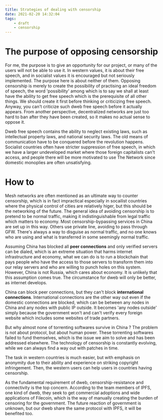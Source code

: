 ```yaml
---
title: Strategies of dealing with censorship
date: 2021-02-20 14:32:04
tags:
    - draft
    - censorship
---
```



# The purpose of opposing censorship

For me, the purpose is to give an opportunity for our project, or many of the users will not be able to use it. In western values, it is about their free speech, and in socialist values it is encouraged but not seriously implemented. The purpose here is about neither of them. Opposing censorship is merely to create the possibility of practising an ideal freedom of speech, the word 'possibility' among which is to say we shall at least have the ability to get free speech which is the prerequisite of all other things. We should create it first before thinking or criticizing free speech. Anyway, you can't criticize such dweb free speech before it actually appears. From another perspective, decentralized networks are just too hard to ban after they have been created, so it makes no actual sense to oppose it.

Dweb free speech contains the ability to neglect existing laws, such as intellectual property laws, and national security laws. The old means of communication have to be conquered before the revolution happens. Socialist countries often have stricter suppression of free speech, in which we have a larger undeveloped market where those foreign capitalists can't access, and people there will be more motivated to use The Network since domestic monoplies are often unsatisfying.

# How to

Mesh networks are often mentioned as an ultimate way to counter censorship, which is in fact impractical especially in socailist countries where the physical control of cities are relatively higer, but this should be the networking of the future. The general idea of avoiding censorship is to pretend to be normal traffic, making it indistinguishable from legal traffic which matters to economy. Most censorship-bypassing services in China are set up in this way. Others use private line, avoiding to pass through GFW. There's always a way to disguise as normal traffic, and no one knows who are using and what is transferred in some seemingly normal traffic.

Assuming China has blocked all **peer connections** and only verified servers can be dialed, which is an extreme situation that harms internet infrastructure and economy, what we can do is to run a blockchain that pays people who have the access to those servers to transform them into our relay servers and who are willing to punch holes on this system. However, China is not Russia, which cares about economy. It is unlikely that this assumption comes true. The circumstance for dweb will only be better, as internet develops.

China can block peer connections, but they can't block **international connections**. International connections are the other way out even if the domestic connections are blocked, which can be between any nodes in China and any nodes with public IP outside. It becomes 'any nodes outside' simply because the government won't and can't verify every foreign website which includes some websites of trade partners.

But why almost none of torrenting softwares survive in China ? The problem is not about protocol, but about human power. These torrenting softwares failed to fund themselves, which is the issue we aim to solve and has been addressed elsewhere. The technology of censorship is constantly evolving, while we can always find a way out with patches in time.

The task in western countries is much easier, but with emphasis on anonymity due to their ability and experience on striking copyright infringement. Then, the western users can help users in countries having censorship.

As the fundamental requirement of dweb, censorship-resistance and connectivity is the top concern. According to the team members of IPFS, one kind of dweb, they seek to get commercial adoptions and wide applications of Filecoin, which is the way of manually creating the burden of censoring for the government. The future reaction of government is unknown, but our dweb share the same protocol with IPFS, it will be benefited too.